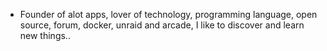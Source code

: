 - Founder of alot apps, lover of technology, programming language, open source, forum, docker, unraid and arcade, I like to discover and learn new things..
  <br>









































































































